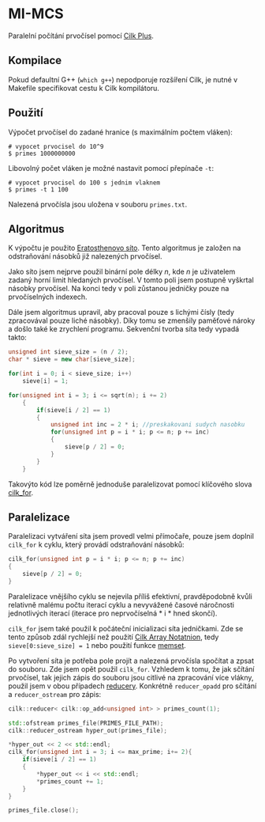 # MI-MCS

Paralelní počítání prvočísel pomocí [Cilk Plus](https://www.cilkplus.org).

## Kompilace

Pokud defaultní G++ (`which g++`) nepodporuje rozšíření Cilk, je nutné v Makefile specifikovat cestu k Cilk kompilátoru.

## Použití

Výpočet prvočísel do zadané hranice (s maximálním počtem vláken):

```
# vypocet prvocisel do 10^9
$ primes 1000000000
```

Libovolný počet vláken je možné nastavit pomocí přepínače `-t`:

```
# vypocet prvocisel do 100 s jednim vlaknem
$ primes -t 1 100
```

Nalezená prvočísla jsou uložena v souboru `primes.txt`.

## Algoritmus

K výpočtu je použito [Eratosthenovo síto](https://en.wikipedia.org/wiki/Sieve_of_Eratosthenes). Tento algoritmus je založen na odstraňování násobků již nalezených prvočísel.

Jako síto jsem nejprve použil binární pole délky *n*, kde *n* je uživatelem zadaný horní limit hledaných prvočísel. V tomto poli jsem postupně vyškrtal násobky prvočísel. Na konci tedy v poli zůstanou jedničky pouze na prvočíselných indexech.

Dále jsem algoritmus upravil, aby pracoval pouze s lichými čísly (tedy zpracovával pouze liché násobky). Díky tomu se zmenšily paměťové nároky a došlo také ke zrychlení programu. Sekvenční tvorba síta tedy vypadá takto:

```cpp
unsigned int sieve_size = (n / 2);
char * sieve = new char[sieve_size];

for(int i = 0; i < sieve_size; i++)
	sieve[i] = 1;

for(unsigned int i = 3; i <= sqrt(n); i += 2)
    {
        if(sieve[i / 2] == 1)
        {
            unsigned int inc = 2 * i; //preskakovani sudych nasobku
            for(unsigned int p = i * i; p <= n; p += inc)
            {
                sieve[p / 2] = 0;
            }
        }
    }
```

Takovýto kód lze poměrně jednoduše paralelizovat pomocí klíčového slova [cilk_for](https://www.cilkplus.org/tutorial-cilk-plus-keywords#cilk_for).

## Paralelizace

Paralelizaci vytváření síta jsem provedl velmi přímočaře, pouze jsem doplnil `cilk_for` k cyklu, který provádí odstraňování násobků:

```cpp
cilk_for(unsigned int p = i * i; p <= n; p += inc)
{
	sieve[p / 2] = 0;
}
```

Paralelizace vnějšího cyklu se nejevila příliš efektivní, pravděpodobně kvůli relativně malému počtu iterací cyklu a nevyvážené časové náročnosti jednotlivých iterací (iterace pro neprvočíselná * i * hned skončí).

`cilk_for` jsem také použil k počáteční inicializaci síta jedničkami. Zde se tento způsob zdál rychlejší než použití [Cilk Array Notatnion](https://www.cilkplus.org/tutorial-array-notation), tedy `sieve[0:sieve_size] = 1` nebo použití funkce [memset](http://www.cplusplus.com/reference/cstring/memset/).

Po vytvoření síta je potřeba pole projít a nalezená prvočísla spočítat a zpsat do souboru. Zde jsem opět použil `cilk_for`. Vzhledem k tomu, že jak sčítání prvočísel, tak jejich zápis do souboru jsou citlivé na zpracování více vlákny, použil jsem v obou případech [reducery](https://www.cilkplus.org/tutorial-cilk-plus-reducers). Konkrétně `reducer_opadd` pro sčítání a `reducer_ostream` pro zápis:

```cpp
cilk::reducer< cilk::op_add<unsigned int> > primes_count(1);

std::ofstream primes_file(PRIMES_FILE_PATH);
cilk::reducer_ostream hyper_out(primes_file);

*hyper_out << 2 << std::endl;
cilk_for(unsigned int i = 3; i <= max_prime; i+= 2){
    if(sieve[i / 2] == 1)
    {
    	*hyper_out << i << std::endl;
        *primes_count += 1;
    }
}

primes_file.close();
```




